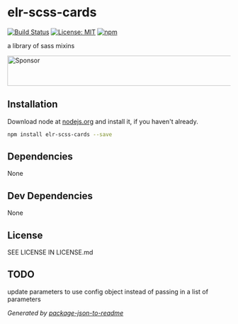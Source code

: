 # elr-scss-cards

[![Build Status](https://travis-ci.org/Beth3346/elr-scss-cards.svg?branch=master)](https://travis-ci.org/Beth3346/elr-scss-cards)
[![License: MIT](https://img.shields.io/badge/License-MIT-yellow.svg)](https://opensource.org/licenses/MIT)
[![npm](https://img.shields.io/npm/dm/elr-scss-cards.svg?style=flat)]()

a library of sass mixins

<a target='_blank' rel='nofollow' href='https://app.codesponsor.io/link/WQoMZ89hEDJBYaUN6DNr2Xrq/Beth3346/elr-scss-cards'>
  <img alt='Sponsor' width='888' height='68' src='https://app.codesponsor.io/embed/WQoMZ89hEDJBYaUN6DNr2Xrq/Beth3346/elr-scss-cards.svg' />
</a>

## Installation

Download node at [nodejs.org](http://nodejs.org) and install it, if you haven't already.

```sh
npm install elr-scss-cards --save
```



## Dependencies

None

## Dev Dependencies


None

## License

SEE LICENSE IN LICENSE.md

## TODO

update parameters to use config object instead of passing in a list of parameters

_Generated by [package-json-to-readme](https://github.com/zeke/package-json-to-readme)_
